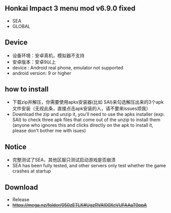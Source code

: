 
## Honkai Impact 3 menu mod v6.9.0 fixed
* SEA
* GLOBAL


## Device
* 设备环境：安卓真机，模拟器不支持
* 安卓版本：安卓9以上
* device : Android real phone, emulator not supported
* android version: 9 or higher
## how to install
* 下载zip并解压，你需要使用apks安装器(比如 SAI)来勾选解压出来的3个apk文件安装（无视此条，直接点击apk安装的人，请不要来issues烦我）
* Download the zip and unzip it, you'll need to use the apks installer (exp: SAI) to check three apk files that come out of the unzip to install them (anyone who ignores this and clicks directly on the apk to install it, please don't bother me with isues)
## Notice
* 完整测试了SEA，其他区服只测试启动游戏是否崩溃  
* SEA has been fully tested, and other servers only test whether the game crashes at startup

## Download
* Release
* ~~https://mega.nz/folder/050zETLK#UgzRVAI00XcVUFAAaT0ppA~~
